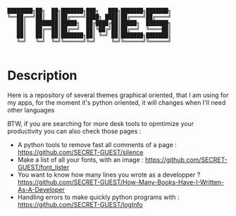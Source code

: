 ```
████████╗██╗  ██╗███████╗███╗   ███╗███████╗███████╗
╚══██╔══╝██║  ██║██╔════╝████╗ ████║██╔════╝██╔════╝
   ██║   ███████║█████╗  ██╔████╔██║█████╗  ███████╗
   ██║   ██╔══██║██╔══╝  ██║╚██╔╝██║██╔══╝  ╚════██║
   ██║   ██║  ██║███████╗██║ ╚═╝ ██║███████╗███████║
   ╚═╝   ╚═╝  ╚═╝╚══════╝╚═╝     ╚═╝╚══════╝╚══════╝
                                                    
```
# Description 

Here is a repository of several themes graphical oriented, that I am using for my apps, for the moment it's python oriented, it will changes when I'll need other languages



BTW, if you are searching for more desk tools to opmtimize your productivity you can also check those pages :

- A python tools to remove fast all comments of a page : https://github.com/SECRET-GUEST/silence
- Make a list of all your fonts, with an image : https://github.com/SECRET-GUEST/font_lister
- You want to know how many lines you wrote as a developper ? https://github.com/SECRET-GUEST/How-Many-Books-Have-I-Written-As-A-Developer
- Handling errors to make quickly python programs with : https://github.com/SECRET-GUEST/logInfo



